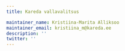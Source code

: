 ```yaml
---
title: Kareda vallavalitsus

maintainer_name: Kristiina-Marita Alliksoo
maintainer_email: kristiina_m@kareda.ee
description: ''
twitter: ''
---
```

